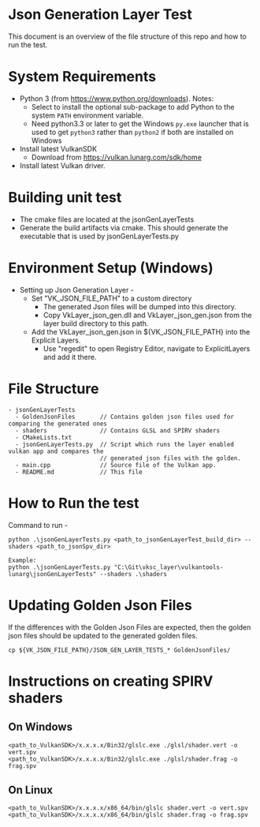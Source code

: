 # Json Generation Layer Test

This document is an overview of the file structure of this repo and how to run the test.

# System Requirements

- Python 3 (from https://www.python.org/downloads).  Notes:
  - Select to install the optional sub-package to add Python to the system `PATH` environment variable.
  - Need python3.3 or later to get the Windows `py.exe` launcher that is used to get `python3` rather than `python2` if both are installed on Windows
- Install latest VulkanSDK
  - Download from https://vulkan.lunarg.com/sdk/home
- Install latest Vulkan driver.

# Building unit test
- The cmake files are located at the jsonGenLayerTests
- Generate the build artifacts via cmake. This should generate the executable that is used by jsonGenLayerTests.py

# Environment Setup (Windows)

- Setting up Json Generation Layer -
  - Set "VK_JSON_FILE_PATH" to a custom directory
    - The generated Json files will be dumped into this directory.
    - Copy VkLayer_json_gen.dll and VkLayer_json_gen.json from the layer
      build directory to this path.
  - Add the VkLayer_json_gen.json in ${VK_JSON_FILE_PATH} into the Explicit Layers.
    - Use "regedit" to open Registry Editor, navigate to ExplicitLayers and add it there.

# File Structure
```
- jsonGenLayerTests
  - GoldenJsonFiles       // Contains golden json files used for comparing the generated ones
  - shaders               // Contains GLSL and SPIRV shaders
  - CMakeLists.txt
  - jsonGenLayerTests.py  // Script which runs the layer enabled vulkan app and compares the
                          // generated json files with the golden.
  - main.cpp              // Source file of the Vulkan app.
  - README.md             // This file
```

# How to Run the test

Command to run -
```
python .\jsonGenLayerTests.py <path_to_jsonGenLayerTest_build_dir> --shaders <path_to_jsonSpv_dir>

Example:
python .\jsonGenLayerTests.py "C:\Git\vksc_layer\vulkantools-lunarg\jsonGenLayerTests" --shaders .\shaders
```

# Updating Golden Json Files

If the differences with the Golden Json Files are expected, then the golden json files
should be updated to the generated golden files.

```
cp ${VK_JSON_FILE_PATH}/JSON_GEN_LAYER_TESTS_* GoldenJsonFiles/
```

# Instructions on creating SPIRV shaders
## On Windows
```
<path_to_VulkanSDK>/x.x.x.x/Bin32/glslc.exe ./glsl/shader.vert -o vert.spv
<path_to_VulkanSDK>/x.x.x.x/Bin32/glslc.exe ./glsl/shader.frag -o frag.spv
```
## On Linux
```
<path_to_VulkanSDK>/x.x.x.x/x86_64/bin/glslc shader.vert -o vert.spv
<path_to_VulkanSDK>/x.x.x.x/x86_64/bin/glslc shader.frag -o frag.spv
```
